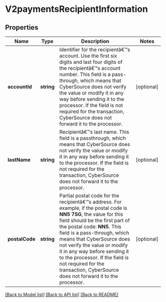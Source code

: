 # V2paymentsRecipientInformation

## Properties
Name | Type | Description | Notes
------------ | ------------- | ------------- | -------------
**accountId** | **string** | Identifier for the recipientâ€™s account. Use the first six digits and last four digits of the recipientâ€™s account number. This field is a pass-through, which means that CyberSource does not verify the value or modify it in any way before sending it to the processor. If the field is not required for the transaction, CyberSource does not forward it to the processor. | [optional] 
**lastName** | **string** | Recipientâ€™s last name. This field is a passthrough, which means that CyberSource does not verify the value or modify it in any way before sending it to the processor. If the field is not required for the transaction, CyberSource does not forward it to the processor. | [optional] 
**postalCode** | **string** | Partial postal code for the recipientâ€™s address. For example, if the postal code is **NN5 7SG**, the value for this  field should be the first part of the postal code: **NN5**. This field is a pass-through, which means that CyberSource does not verify the value or modify it in any way before sending it to the processor. If the field is not required for the transaction, CyberSource does not forward it to the processor. | [optional] 

[[Back to Model list]](../README.md#documentation-for-models) [[Back to API list]](../README.md#documentation-for-api-endpoints) [[Back to README]](../README.md)


